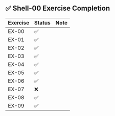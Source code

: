 ## ✅ Shell-00 Exercise Completion

| Exercise  | Status | Note |
| ----- | - | - |
| EX-00 | ✅ | |
| EX-01 | ✅ | |
| EX-02 | ✅ | |
| EX-03 | ✅ | |
| EX-04 | ✅ | |
| EX-05 | ✅ | |
| EX-06 | ✅ | |
| EX-07 | ❌ | |
| EX-08 | ✅ | |
| EX-09 | ✅ | |
